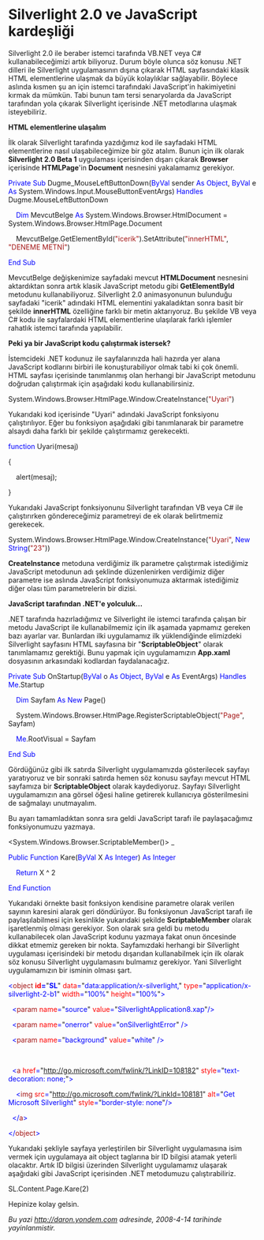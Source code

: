 # Silverlight 2.0 ve JavaScript kardeşliği 

Silverlight 2.0 ile beraber istemci tarafında VB.NET veya C\#
kullanabileceğimizi artık biliyoruz. Durum böyle olunca söz konusu .NET
dilleri ile Silverlight uygulamasının dışına çıkarak HTML sayfasındaki
klasik HTML elementlerine ulaşmak da büyük kolaylıklar sağlayabilir.
Böylece aslında kısmen şu an için istemci tarafındaki JavaScript'in
hakimiyetini kırmak da mümkün. Tabi bunun tam tersi senaryolarda da
JavaScript tarafından yola çıkarak Silverlight içerisinde .NET
metodlarına ulaşmak isteyebiliriz.

**HTML elementlerine ulaşalım**

İlk olarak Silverlight tarafında yazdığımız kod ile sayfadaki HTML
elementlerine nasıl ulaşabileceğimize bir göz atalım. Bunun için ilk
olarak **Silverlight 2.0 Beta 1** uygulaması içerisinden dışarı çıkarak
**Browser** içerisinde **HTMLPage**'in **Document** nesnesini
yakalamamız gerekiyor.

<span style="color: blue;">Private</span> <span
style="color: blue;">Sub</span> Dugme\_MouseLeftButtonDown(<span
style="color: blue;">ByVal</span> sender <span
style="color: blue;">As</span> <span style="color: blue;">Object</span>,
<span style="color: blue;">ByVal</span> e <span
style="color: blue;">As</span>
System.Windows.Input.MouseButtonEventArgs) <span
style="color: blue;">Handles</span> Dugme.MouseLeftButtonDown

    <span style="color: blue;">Dim</span> MevcutBelge <span
style="color: blue;">As</span> System.Windows.Browser.HtmlDocument =
System.Windows.Browser.HtmlPage.Document

    MevcutBelge.GetElementById(<span
style="color: #a31515;">"icerik"</span>).SetAttribute(<span
style="color: #a31515;">"innerHTML"</span>, <span
style="color: #a31515;">"DENEME METNİ"</span>)

<span style="color: blue;">End</span> <span
style="color: blue;">Sub</span>

MevcutBelge değişkenimize sayfadaki mevcut **HTMLDocument** nesnesini
aktardıktan sonra artık klasik JavaScript metodu gibi **GetElementById**
metodunu kullanabiliyoruz. Silverlight 2.0 animasyonunun bulunduğu
sayfadaki "icerik" adındaki HTML elementini yakaladıktan sonra basit bir
şekilde **innerHTML** özelliğine farklı bir metin aktarıyoruz. Bu
şekilde VB veya C\# kodu ile sayfalardaki HTML elementlerine ulaşılarak
farklı işlemler rahatlık istemci tarafında yapılabilir.

**Peki ya bir JavaScript kodu çalıştırmak istersek?**

İstemcideki .NET kodunuz ile sayfalarınızda hali hazırda yer alana
JavaScript kodlarını birbiri ile konuşturabiliyor olmak tabi ki çok
önemli. HTML sayfası içerisinde tanımlanmış olan herhangi bir JavaScript
metodunu doğrudan çalıştırmak için aşağıdaki kodu kullanabilirsiniz.

System.Windows.Browser.HtmlPage.Window.CreateInstance(<span
style="color: #a31515;">"Uyari"</span>)

Yukarıdaki kod içerisinde "Uyari" adındaki JavaScript fonksiyonu
çalıştırılıyor. Eğer bu fonksiyon aşağıdaki gibi tanımlanarak bir
parametre alsaydı daha farklı bir şekilde çalıştırmamız gerekecekti.

<span style="color: blue;">function</span> Uyari(mesaj)

{

    alert(mesaj);

}

Yukarıdaki JavaScript fonksiyonunu Silverlight tarafından VB veya C\#
ile çalıştırırken göndereceğimiz parametreyi de ek olarak belirtmemiz
gerekecek.

System.Windows.Browser.HtmlPage.Window.CreateInstance(<span
style="color: #a31515;">"Uyari"</span>, <span
style="color: blue;">New</span> <span
style="color: blue;">String</span>(<span
style="color: #a31515;">"23"</span>))

**CreateInstance** metoduna verdiğimiz ilk parametre çalıştırmak
istediğimiz JavaScript metodunun adı şeklinde düzenlenirken verdiğimiz
diğer parametre ise aslında JavaScript fonksiyonumuza aktarmak
istediğimiz diğer olası tüm parametrelerin bir dizisi.

**JavaScript tarafından .NET'e yolculuk...**

.NET tarafında hazırladığımız ve Silverlight ile istemci tarafında
çalışan bir metodu JavaScript ile kullanabilmemiz için ilk aşamada
yapmamız gereken bazı ayarlar var. Bunlardan ilki uygulamamız ilk
yüklendiğinde elimizdeki Silverlight sayfasını HTML sayfasına bir
"**ScriptableObject**" olarak tanımlamamız gerektiği. Bunu yapmak için
uygulamamızın **App.xaml** dosyasının arkasındaki kodlardan
faydalanacağız.

<span style="color: blue;">Private</span> <span
style="color: blue;">Sub</span> OnStartup(<span
style="color: blue;">ByVal</span> o <span style="color: blue;">As</span>
<span style="color: blue;">Object</span>, <span
style="color: blue;">ByVal</span> e <span style="color: blue;">As</span>
EventArgs) <span style="color: blue;">Handles</span> <span
style="color: blue;">Me</span>.Startup

    <span style="color: blue;">Dim</span> Sayfam <span
style="color: blue;">As</span> <span style="color: blue;">New</span>
Page()

    System.Windows.Browser.HtmlPage.RegisterScriptableObject(<span
style="color: #a31515;">"Page"</span>, Sayfam)

    <span style="color: blue;">Me</span>.RootVisual = Sayfam

<span style="color: blue;">End</span> <span
style="color: blue;">Sub</span>

Gördüğünüz gibi ilk satırda Silverlight uygulamamızda gösterilecek
sayfayı yaratıyoruz ve bir sonraki satırda hemen söz konusu sayfayı
mevcut HTML sayfamıza bir **ScriptableObject** olarak kaydediyoruz.
Sayfayı Silverlight uygulamamızın ana görsel öğesi haline getirerek
kullanıcıya gösterilmesini de sağmalayı unutmayalım.

Bu ayarı tamamladıktan sonra sıra geldi JavaScript tarafı ile
paylaşacağımız fonksiyonumuzu yazmaya.

\<System.Windows.Browser.ScriptableMember()\> \_

<span style="color: blue;">Public</span> <span
style="color: blue;">Function</span> Kare(<span
style="color: blue;">ByVal</span> X <span style="color: blue;">As</span>
<span style="color: blue;">Integer</span>) <span
style="color: blue;">As</span> <span style="color: blue;">Integer</span>

    <span style="color: blue;">Return</span> X \^ 2

<span style="color: blue;">End</span> <span
style="color: blue;">Function</span>

Yukarıdaki örnekte basit fonksiyon kendisine parametre olarak verilen
sayının karesini alarak geri döndürüyor. Bu fonksiyonun JavaScript
tarafı ile paylaşılabilmesi için kesinlikle yukarıdaki şekilde
**ScriptableMember** olarak işaretlenmiş olması gerekiyor. Son olarak
sıra geldi bu metodu kullanabilecek olan JavaScript kodunu yazmaya fakat
onun öncesinde dikkat etmemiz gereken bir nokta. Sayfamızdaki herhangi
bir Silverlight uygulaması içerisindeki bir metodu dışarıdan
kullanabilmek için ilk olarak söz konusu Silverlight uygulamasını
bulmamız gerekiyor. Yani Silverlight uygulamamızın bir isminin olması
şart.

<span style="color: blue;">\<</span><span
style="color: #a31515;">object</span><span style="color: blue;">
</span><span style="color: red;">**id**</span><span
style="color: blue;">**=**</span>"<span
style="color: blue;">**SL**</span>"<span style="color: blue;">
</span><span style="color: red;">data</span><span
style="color: blue;">=</span>"<span
style="color: blue;">data:application/x-silverlight,</span>"<span
style="color: blue;"> </span><span style="color: red;">type</span><span
style="color: blue;">=</span>"<span
style="color: blue;">application/x-silverlight-2-b1</span>"<span
style="color: blue;"> </span><span style="color: red;">width</span><span
style="color: blue;">=</span>"<span
style="color: blue;">100%</span>"<span style="color: blue;">
</span><span style="color: red;">height</span><span
style="color: blue;">=</span>"<span
style="color: blue;">100%</span>"<span style="color: blue;">\></span>

<span style="color: blue;">  \<</span><span
style="color: #a31515;">param</span><span style="color: blue;">
</span><span style="color: red;">name</span><span
style="color: blue;">=</span>"<span
style="color: blue;">source</span>"<span style="color: blue;">
</span><span style="color: red;">value</span><span
style="color: blue;">=</span>"<span
style="color: blue;">SilverlightApplication8.xap</span>"<span
style="color: blue;">/\></span>

<span style="color: blue;">  \<</span><span
style="color: #a31515;">param</span><span style="color: blue;">
</span><span style="color: red;">name</span><span
style="color: blue;">=</span>"<span
style="color: blue;">onerror</span>"<span style="color: blue;">
</span><span style="color: red;">value</span><span
style="color: blue;">=</span>"<span
style="color: blue;">onSilverlightError</span>"<span
style="color: blue;"> /\></span>

<span style="color: blue;">  \<</span><span
style="color: #a31515;">param</span><span style="color: blue;">
</span><span style="color: red;">name</span><span
style="color: blue;">=</span>"<span
style="color: blue;">background</span>"<span style="color: blue;">
</span><span style="color: red;">value</span><span
style="color: blue;">=</span>"<span
style="color: blue;">white</span>"<span style="color: blue;"> /\></span>

 

<span style="color: blue;">  \<</span><span
style="color: #a31515;">a</span><span style="color: blue;"> </span><span
style="color: red;">href</span><span style="color: blue;">=</span>"<span
style="color: blue;">http://go.microsoft.com/fwlink/?LinkID=108182</span>"<span
style="color: blue;"> </span><span style="color: red;">style</span><span
style="color: blue;">=</span>"<span
style="color: blue;">text-decoration: none;</span>"<span
style="color: blue;">\></span>

<span style="color: blue;">    \<</span><span
style="color: #a31515;">img</span><span style="color: blue;">
</span><span style="color: red;">src</span><span
style="color: blue;">=</span>"<span
style="color: blue;">http://go.microsoft.com/fwlink/?LinkId=108181</span>"<span
style="color: blue;"> </span><span style="color: red;">alt</span><span
style="color: blue;">=</span>"<span style="color: blue;">Get Microsoft
Silverlight</span>"<span style="color: blue;"> </span><span
style="color: red;">style</span><span
style="color: blue;">=</span>"<span style="color: blue;">border-style:
none</span>"<span style="color: blue;">/\></span>

<span style="color: blue;">  \</</span><span
style="color: #a31515;">a</span><span style="color: blue;">\></span>

<span style="color: blue;">\</</span><span
style="color: #a31515;">object</span><span
style="color: blue;">\></span>

Yukarıdaki şekliyle sayfaya yerleştirilen bir Silverlight uygulamasına
isim vermek için uygulamaya ait object taglarına bir ID bilgisi atamak
yeterli olacaktır. Artık ID bilgisi üzerinden Silverlight uygulamamız
ulaşarak aşağıdaki gibi JavaScript içerisinden .NET metodumuzu
çalıştırabiliriz.

SL.Content.Page.Kare(2)

Hepinize kolay gelsin.


*Bu yazi http://daron.yondem.com adresinde, 2008-4-14 tarihinde yayinlanmistir.*